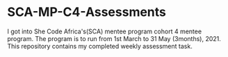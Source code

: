 # SCA-MP-C4-Assessments
I got into She Code Africa's(SCA) mentee program cohort 4 mentee program. The program is to run from 1st March to 31 May (3months), 2021. This repository contains my completed weekly assessment task.
